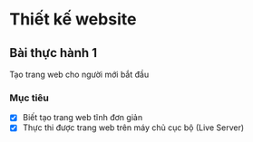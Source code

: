 # Thiết kế website

## Bài thực hành 1
Tạo trang web cho người mới bắt đầu

### Mục tiêu
- [x] Biết tạo trang web tĩnh đơn giản 
- [x] Thực thi được trang web trên máy chủ cục bộ (Live Server)
